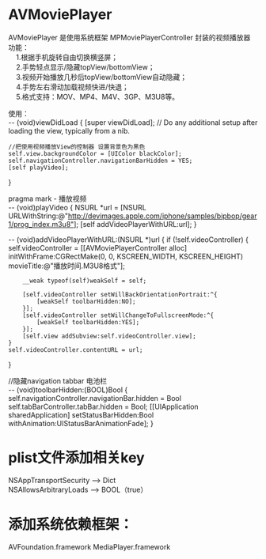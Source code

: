 # AVMoviePlayer

AVMoviePlayer 是使用系统框架 MPMoviePlayerController 封装的视频播放器</br>
功能：</br>
     1.根据手机旋转自由切换横竖屏；</br>
     2.手势轻点显示/隐藏topView/bottomView；</br>
     3.视频开始播放几秒后topView/bottomView自动隐藏；</br>
     4.手势左右滑动加载视频快进/快退；</br>
     5.格式支持：MOV、MP4、M4V、3GP、M3U8等。</br>


使用：</br>
-- (void)viewDidLoad {
    [super viewDidLoad];
    // Do any additional setup after loading the view, typically from a nib.
    
    //把使用视频播放View的控制器 设置背景色为黑色
    self.view.backgroundColor = [UIColor blackColor];
    self.navigationController.navigationBarHidden = YES;
    [self playVideo];
}


pragma mark - 播放视频</br>
-- (void)playVideo {
    NSURL *url = [NSURL URLWithString:@"http://devimages.apple.com/iphone/samples/bipbop/gear1/prog_index.m3u8"];
    [self addVideoPlayerWithURL:url];
}

-- (void)addVideoPlayerWithURL:(NSURL *)url {
    if (!self.videoController) {
        self.videoController = [[AVMoviePlayerController alloc] initWithFrame:CGRectMake(0, 0, KSCREEN_WIDTH, KSCREEN_HEIGHT) movieTitle:@"播放时间.M3U8格式"];</br>
        
        __weak typeof(self)weakSelf = self;
        
        [self.videoController setWillBackOrientationPortrait:^{
            [weakSelf toolbarHidden:NO];
        }];
        [self.videoController setWillChangeToFullscreenMode:^{
            [weakSelf toolbarHidden:YES];
        }];
        [self.view addSubview:self.videoController.view];
    }
    self.videoController.contentURL = url;
    
}

//隐藏navigation tabbar 电池栏</br>
-- (void)toolbarHidden:(BOOL)Bool {
    self.navigationController.navigationBar.hidden = Bool
    self.tabBarController.tabBar.hidden = Bool;
    [[UIApplication sharedApplication] setStatusBarHidden:Bool withAnimation:UIStatusBarAnimationFade];
}


# plist文件添加相关key</br>
NSAppTransportSecurity --> Dict </br>
NSAllowsArbitraryLoads --> BOOL（true）</br>
  
  
# 添加系统依赖框架： </br>
AVFoundation.framework  MediaPlayer.framework
